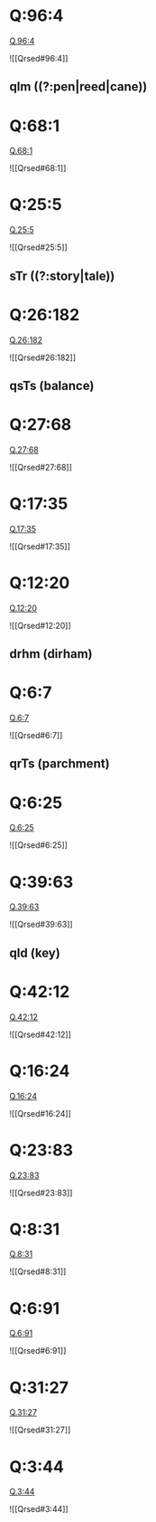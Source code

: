 
# Q:96:4

[Q.96:4](https://quran.com/96:4/tafsirs/ar-tafsir-al-tabari)

![[Qrsed#96:4]]

## qlm ((?:pen|reed|cane))

# Q:68:1

[Q.68:1](https://quran.com/68:1/tafsirs/ar-tafsir-al-tabari)

![[Qrsed#68:1]]

# Q:25:5

[Q.25:5](https://quran.com/25:5/tafsirs/ar-tafsir-al-tabari)

![[Qrsed#25:5]]

## sTr ((?:story|tale))

# Q:26:182

[Q.26:182](https://quran.com/26:182/tafsirs/ar-tafsir-al-tabari)

![[Qrsed#26:182]]

## qsTs (balance)

# Q:27:68

[Q.27:68](https://quran.com/27:68/tafsirs/ar-tafsir-al-tabari)

![[Qrsed#27:68]]

# Q:17:35

[Q.17:35](https://quran.com/17:35/tafsirs/ar-tafsir-al-tabari)

![[Qrsed#17:35]]

# Q:12:20

[Q.12:20](https://quran.com/12:20/tafsirs/ar-tafsir-al-tabari)

![[Qrsed#12:20]]

## drhm (dirham)

# Q:6:7

[Q.6:7](https://quran.com/6:7/tafsirs/ar-tafsir-al-tabari)

![[Qrsed#6:7]]

## qrTs (parchment)

# Q:6:25

[Q.6:25](https://quran.com/6:25/tafsirs/ar-tafsir-al-tabari)

![[Qrsed#6:25]]

# Q:39:63

[Q.39:63](https://quran.com/39:63/tafsirs/ar-tafsir-al-tabari)

![[Qrsed#39:63]]

## qld (key)

# Q:42:12

[Q.42:12](https://quran.com/42:12/tafsirs/ar-tafsir-al-tabari)

![[Qrsed#42:12]]

# Q:16:24

[Q.16:24](https://quran.com/16:24/tafsirs/ar-tafsir-al-tabari)

![[Qrsed#16:24]]

# Q:23:83

[Q.23:83](https://quran.com/23:83/tafsirs/ar-tafsir-al-tabari)

![[Qrsed#23:83]]

# Q:8:31

[Q.8:31](https://quran.com/8:31/tafsirs/ar-tafsir-al-tabari)

![[Qrsed#8:31]]

# Q:6:91

[Q.6:91](https://quran.com/6:91/tafsirs/ar-tafsir-al-tabari)

![[Qrsed#6:91]]

# Q:31:27

[Q.31:27](https://quran.com/31:27/tafsirs/ar-tafsir-al-tabari)

![[Qrsed#31:27]]

# Q:3:44

[Q.3:44](https://quran.com/3:44/tafsirs/ar-tafsir-al-tabari)

![[Qrsed#3:44]]
